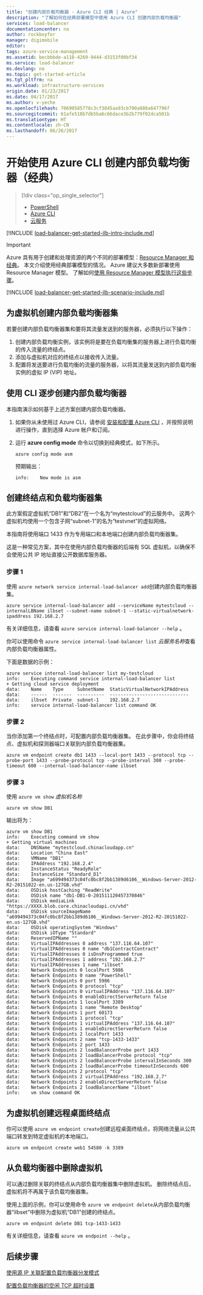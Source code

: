 ```yaml
---
title: "创建内部负载均衡器 - Azure CLI 经典 | Azure"
description: "了解如何在经典部署模型中使用 Azure CLI 创建内部负载均衡器"
services: load-balancer
documentationcenter: na
author: rockboyfor
manager: digimobile
editor: 
tags: azure-service-management
ms.assetid: becbbbde-a118-4269-9444-d3153f00bf34
ms.service: load-balancer
ms.devlang: na
ms.topic: get-started-article
ms.tgt_pltfrm: na
ms.workload: infrastructure-services
origin.date: 01/23/2017
ms.date: 04/17/2017
ms.author: v-yeche
ms.openlocfilehash: 70690585778c3cf3845aa93cb790a888a647796f
ms.sourcegitcommit: 61afe518b7db5ba6c66dace3b2b779f02dca501b
ms.translationtype: HT
ms.contentlocale: zh-CN
ms.lasthandoff: 06/26/2017
---
```

# <a name="get-started-creating-an-internal-load-balancer-classic-using-the-azure-cli"></a>开始使用 Azure CLI 创建内部负载均衡器（经典）
> [!div class="op_single_selector"]
>- [PowerShell](./load-balancer-get-started-ilb-classic-ps.md)
>- [Azure CLI](./load-balancer-get-started-ilb-classic-cli.md)
>- [云服务](./load-balancer-get-started-ilb-classic-cloud.md)

[!INCLUDE [load-balancer-get-started-ilb-intro-include.md](../../includes/load-balancer-get-started-ilb-intro-include.md)]

> [!IMPORTANT]
> Azure 具有用于创建和处理资源的两个不同的部署模型：[Resource Manager 和经典](../azure-resource-manager/resource-manager-deployment-model.md)。  本文介绍使用经典部署模型的情况。 Azure 建议大多数新部署使用 Resource Manager 模型。 了解如何[使用 Resource Manager 模型执行这些步骤](./load-balancer-get-started-ilb-arm-cli.md)。

[!INCLUDE [load-balancer-get-started-ilb-scenario-include.md](../../includes/load-balancer-get-started-ilb-scenario-include.md)]

## <a name="to-create-an-internal-load-balancer-set-for-virtual-machines"></a>为虚拟机创建内部负载均衡器集

若要创建内部负载均衡器集和要将其流量发送到的服务器，必须执行以下操作：

1. 创建内部负载均衡实例，该实例将是要在负载均衡集的服务器上进行负载均衡的传入流量的终结点。
2. 添加与虚拟机对应的终结点以接收传入流量。
3. 配置将发送要进行负载均衡的流量的服务器，以将其流量发送到内部负载均衡实例的虚拟 IP (VIP) 地址。

## <a name="step-by-step-creating-an-internal-load-balancer-using-cli"></a>使用 CLI 逐步创建内部负载均衡器

本指南演示如何基于上述方案创建内部负载均衡器。

1. 如果你从未使用过 Azure CLI，请参阅 [安装和配置 Azure CLI](../cli-install-nodejs.md) ，并按照说明进行操作，直到选择 Azure 帐户和订阅。
2. 运行 **azure config mode** 命令以切换到经典模式，如下所示。

    ```azurecli
    azure config mode asm
    ```

    预期输出：

    ```
    info:    New mode is asm
    ```

## <a name="create-endpoint-and-load-balancer-set"></a>创建终结点和负载均衡器集

此方案假定虚拟机“DB1”和“DB2”在一个名为“mytestcloud”的云服务中。 这两个虚拟机均使用一个包含子网“subnet-1”的名为“testvnet”的虚拟网络。

本指南将使用端口 1433 作为专用端口和本地端口创建内部负载均衡器集。

这是一种常见方案，其中在使用内部负载均衡器的后端有 SQL 虚拟机，以确保不会使用公共 IP 地址直接公开数据库服务器。

### <a name="step-1"></a>步骤 1

使用 `azure network service internal-load-balancer add`创建内部负载均衡器集。

```azurecli
azure service internal-load-balancer add --serviceName mytestcloud --internalLBName ilbset --subnet-name subnet-1 --static-virtualnetwork-ipaddress 192.168.2.7
```

有关详细信息，请查看 `azure service internal-load-balancer --help` 。

你可以使用命令 `azure service internal-load-balancer list` *云服务名称*查看内部负载均衡器属性。

下面是数据的示例：

```
azure service internal-load-balancer list my-testcloud
info:    Executing command service internal-load-balancer list
+ Getting cloud service deployment
data:    Name    Type     SubnetName  StaticVirtualNetworkIPAddress
data:    ------  -------  ----------  -----------------------------
data:    ilbset  Private  subnet-1    192.168.2.7
info:    service internal-load-balancer list command OK
```

### <a name="step-2"></a>步骤 2

当你添加第一个终结点时，可配置内部负载均衡器集。 在此步骤中，你会将终结点、虚拟机和探测器端口关联到内部负载均衡器集。

```azurecli
azure vm endpoint create db1 1433 --local-port 1433 --protocol tcp --probe-port 1433 --probe-protocol tcp --probe-interval 300 --probe-timeout 600 --internal-load-balancer-name ilbset
```

### <a name="step-3"></a>步骤 3

使用 `azure vm show` *虚拟机名称*

```azurecli
azure vm show DB1
```

输出将为：

```
azure vm show DB1
info:    Executing command vm show
+ Getting virtual machines
data:    DNSName "mytestcloud.chinacloudapp.cn"
data:    Location "China East"
data:    VMName "DB1"
data:    IPAddress "192.168.2.4"
data:    InstanceStatus "ReadyRole"
data:    InstanceSize "Standard_D1"
data:    Image "a699494373c04fc0bc8f2bb1389d6106__Windows-Server-2012-R2-20151022-en.us-127GB.vhd"
data:    OSDisk hostCaching "ReadWrite"
data:    OSDisk name "db1-DB1-0-201511120457370846"
data:    OSDisk mediaLink "https://XXXX.blob.core.chinacloudapi.cn/vhd"
data:    OSDisk sourceImageName "a699494373c04fc0bc8f2bb1389d6106__Windows-Server-2012-R2-20151022-en.us-127GB.vhd"
data:    OSDisk operatingSystem "Windows"
data:    OSDisk iOType "Standard"
data:    ReservedIPName ""
data:    VirtualIPAddresses 0 address "137.116.64.107"
data:    VirtualIPAddresses 0 name "db1ContractContract"
data:    VirtualIPAddresses 0 isDnsProgrammed true
data:    VirtualIPAddresses 1 address "192.168.2.7"
data:    VirtualIPAddresses 1 name "ilbset"
data:    Network Endpoints 0 localPort 5986
data:    Network Endpoints 0 name "PowerShell"
data:    Network Endpoints 0 port 5986
data:    Network Endpoints 0 protocol "tcp"
data:    Network Endpoints 0 virtualIPAddress "137.116.64.107"
data:    Network Endpoints 0 enableDirectServerReturn false
data:    Network Endpoints 1 localPort 3389
data:    Network Endpoints 1 name "Remote Desktop"
data:    Network Endpoints 1 port 60173
data:    Network Endpoints 1 protocol "tcp"
data:    Network Endpoints 1 virtualIPAddress "137.116.64.107"
data:    Network Endpoints 1 enableDirectServerReturn false
data:    Network Endpoints 2 localPort 1433
data:    Network Endpoints 2 name "tcp-1433-1433"
data:    Network Endpoints 2 port 1433
data:    Network Endpoints 2 loadBalancerProbe port 1433
data:    Network Endpoints 2 loadBalancerProbe protocol "tcp"
data:    Network Endpoints 2 loadBalancerProbe intervalInSeconds 300
data:    Network Endpoints 2 loadBalancerProbe timeoutInSeconds 600
data:    Network Endpoints 2 protocol "tcp"
data:    Network Endpoints 2 virtualIPAddress "192.168.2.7"
data:    Network Endpoints 2 enableDirectServerReturn false
data:    Network Endpoints 2 loadBalancerName "ilbset"
info:    vm show command OK
```

## <a name="create-a-remote-desktop-endpoint-for-a-virtual-machine"></a>为虚拟机创建远程桌面终结点

你可以使用 `azure vm endpoint create`创建远程桌面终结点，将网络流量从公共端口转发到特定虚拟机的本地端口。

```azurecli
azure vm endpoint create web1 54580 -k 3389
```

## <a name="remove-virtual-machine-from-load-balancer"></a>从负载均衡器中删除虚拟机

可以通过删除关联的终结点从内部负载均衡器集中删除虚拟机。 删除终结点后，虚拟机将不再属于该负载均衡器集。

使用上面的示例，你可以使用命令 `azure vm endpoint delete`从内部负载均衡器“ilbset”中删除为虚拟机“DB1”创建的终结点。

```azurecli
azure vm endpoint delete DB1 tcp-1433-1433
```

有关详细信息，请查看 `azure vm endpoint --help` 。

## <a name="next-steps"></a>后续步骤

[使用源 IP 关联配置负载均衡器分发模式](./load-balancer-distribution-mode.md)

[配置负载均衡器的空闲 TCP 超时设置](./load-balancer-tcp-idle-timeout.md)